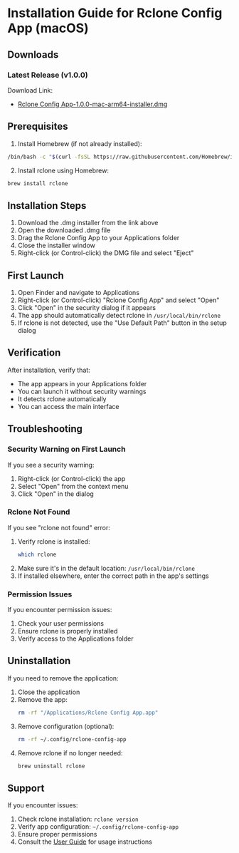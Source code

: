 # Installation Guide for Rclone Config App (macOS)

## Downloads

### Latest Release (v1.0.0)

Download Link:
- [Rclone Config App-1.0.0-mac-arm64-installer.dmg](https://asi-opendata.s3.us-east-1.amazonaws.com/rclone-config-app/Rclone+Config+App-1.0.0-mac-arm64-installer.dmg)

## Prerequisites

1. Install Homebrew (if not already installed):
```bash
/bin/bash -c "$(curl -fsSL https://raw.githubusercontent.com/Homebrew/install/HEAD/install.sh)"
```

2. Install rclone using Homebrew:
```bash
brew install rclone
```

## Installation Steps

1. Download the .dmg installer from the link above
2. Open the downloaded .dmg file
3. Drag the Rclone Config App to your Applications folder
4. Close the installer window
5. Right-click (or Control-click) the DMG file and select "Eject"

## First Launch

1. Open Finder and navigate to Applications
2. Right-click (or Control-click) "Rclone Config App" and select "Open"
3. Click "Open" in the security dialog if it appears
4. The app should automatically detect rclone in `/usr/local/bin/rclone`
5. If rclone is not detected, use the "Use Default Path" button in the setup dialog

## Verification

After installation, verify that:
- The app appears in your Applications folder
- You can launch it without security warnings
- It detects rclone automatically
- You can access the main interface

## Troubleshooting

### Security Warning on First Launch
If you see a security warning:
1. Right-click (or Control-click) the app
2. Select "Open" from the context menu
3. Click "Open" in the dialog

### Rclone Not Found
If you see "rclone not found" error:
1. Verify rclone is installed:
   ```bash
   which rclone
   ```
2. Make sure it's in the default location: `/usr/local/bin/rclone`
3. If installed elsewhere, enter the correct path in the app's settings

### Permission Issues
If you encounter permission issues:
1. Check your user permissions
2. Ensure rclone is properly installed
3. Verify access to the Applications folder

## Uninstallation

If you need to remove the application:

1. Close the application
2. Remove the app:
   ```bash
   rm -rf "/Applications/Rclone Config App.app"
   ```
3. Remove configuration (optional):
   ```bash
   rm -rf ~/.config/rclone-config-app
   ```
4. Remove rclone if no longer needed:
   ```bash
   brew uninstall rclone
   ```

## Support

If you encounter issues:
1. Check rclone installation: `rclone version`
2. Verify app configuration: `~/.config/rclone-config-app`
3. Ensure proper permissions
4. Consult the [User Guide](users_guide.md) for usage instructions